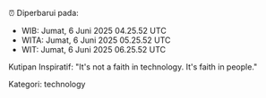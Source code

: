 ⏰ Diperbarui pada:
- WIB: Jumat, 6 Juni 2025 04.25.52 UTC
- WITA: Jumat, 6 Juni 2025 05.25.52 UTC
- WIT: Jumat, 6 Juni 2025 06.25.52 UTC

Kutipan Inspiratif:
"It's not a faith in technology. It's faith in people."


Kategori: technology

